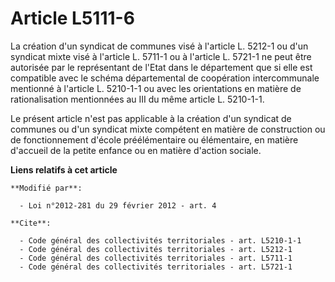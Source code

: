 # Article L5111-6

La création d'un syndicat de communes visé à l'article L. 5212-1 ou d'un syndicat mixte visé à l'article L. 5711-1 ou à
l'article L. 5721-1 ne peut être autorisée par le représentant de l'Etat dans le département que si elle est compatible avec
le schéma départemental de coopération intercommunale mentionné à l'article L. 5210-1-1 ou avec les orientations en matière
de rationalisation mentionnées au III du même article L. 5210-1-1.

Le présent article n'est pas applicable à la création d'un syndicat de communes ou d'un syndicat mixte compétent en matière
de construction ou de fonctionnement d'école préélémentaire ou élémentaire, en matière d'accueil de la petite enfance ou en
matière d'action sociale.

**Liens relatifs à cet article**

	**Modifié par**:

	  - Loi n°2012-281 du 29 février 2012 - art. 4

	**Cite**:

	  - Code général des collectivités territoriales - art. L5210-1-1
	  - Code général des collectivités territoriales - art. L5212-1
	  - Code général des collectivités territoriales - art. L5711-1
	  - Code général des collectivités territoriales - art. L5721-1
